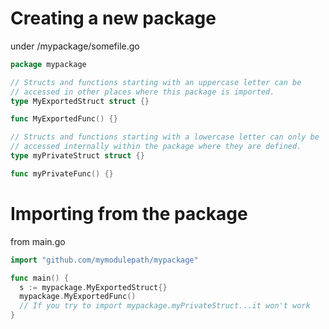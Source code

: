 # Creating a new package
under /mypackage/somefile.go
```go
package mypackage

// Structs and functions starting with an uppercase letter can be
// accessed in other places where this package is imported.
type MyExportedStruct struct {}

func MyExportedFunc() {}

// Structs and functions starting with a lowercase letter can only be
// accessed internally within the package where they are defined.
type myPrivateStruct struct {}

func myPrivateFunc() {}
```


# Importing from the package
from main.go
```go
import "github.com/mymodulepath/mypackage"

func main() {
  s := mypackage.MyExportedStruct{}
  mypackage.MyExportedFunc()
  // If you try to import mypackage.myPrivateStruct...it won't work
}
```